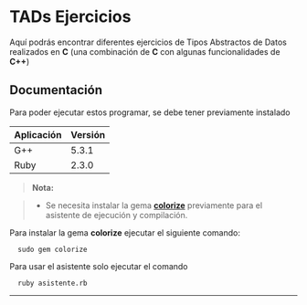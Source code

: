 **TADs Ejercicios**
===================
Aquí podrás encontrar diferentes ejercicios de Tipos Abstractos de Datos realizados en **C** (una combinación de **C** con algunas funcionalidades de **C++**)



**Documentación**
-------------

Para poder ejecutar estos programar, se debe tener previamente instalado

Aplicación  | Versión
----------- | --------
G++         | 5.3.1
Ruby        | 2.3.0

> **Nota:**

> - Se necesita instalar la gema [**colorize**](https://github.com/fazibear/colorize) previamente para el asistente de  ejecución y compilación.

Para instalar la gema **colorize** ejecutar el siguiente comando:
```
  sudo gem colorize
```

Para usar el asistente solo ejecutar el comando
```
  ruby asistente.rb
```
----------
